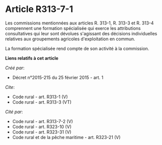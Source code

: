 # Article R313-7-1

Les commissions mentionnées aux articles R. 313-1, R. 313-3 et R. 313-4 comprennent une formation spécialisée qui exerce les
attributions consultatives qui leur sont dévolues s'agissant des décisions individuelles relatives aux groupements agricoles
d'exploitation en commun. 

La formation spécialisée rend compte de son activité à la commission.

**Liens relatifs à cet article**

_Créé par_:

  - Décret n°2015-215 du 25 février 2015 - art. 1

_Cite_:

  - Code rural - art. R313-1 (V)
  - Code rural - art. R313-3 (VT)

_Cité par_:

  - Code rural - art. R313-7-2 (V)
  - Code rural - art. R323-10 (V)
  - Code rural - art. R323-31 (V)
  - Code rural et de la pêche maritime - art. R323-21 (V)
